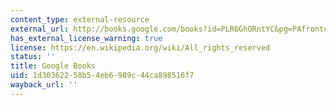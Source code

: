 ```yaml
---
content_type: external-resource
external_url: http://books.google.com/books?id=PLR6GhORntYC&pg=PAfrontcover
has_external_license_warning: true
license: https://en.wikipedia.org/wiki/All_rights_reserved
status: ''
title: Google Books
uid: 1d303622-58b5-4eb6-989c-44ca898516f7
wayback_url: ''
---
```


